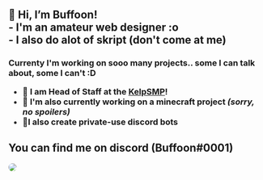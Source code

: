 ## 👋 Hi, I’m Buffoon!<br> - I'm an amateur web designer :o <br> - I also do alot of skript (don't come at me)

### Currenty I'm working on sooo many projects.. some I can talk about, some I can't :D <br> <ul> <li>🍃 I am Head of Staff at the [KelpSMP](https://kelpsmp.com/discord)!</li> <li>🤫 I'm also currently working on a minecraft project *(sorry, no spoilers)*</li> <li>🤖I also create private-use discord bots</li>
## You can find me on discord (Buffoon#0001)

<img src="https://buffoonspoon.co.uk/images/sitebackground.png" style="border-radius: 10px;">

<!---
BuffoonSpoon/BuffoonSpoon is a ✨ special ✨ repository because its `README.md` (this file) appears on your GitHub profile.
You can click the Preview link to take a look at your changes.
--->
